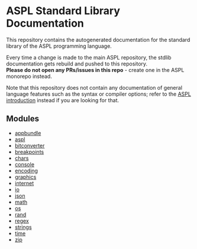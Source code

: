 # ASPL Standard Library Documentation
This repository contains the autogenerated documentation for the standard library of the ASPL programming language.

Every time a change is made to the main ASPL repository, the stdlib documentation gets rebuild and pushed to this repository.
<br>**Please do not open any PRs/issues in this repo** - create one in the ASPL monorepo instead.

Note that this repository does not contain any documentation of general language features such as the syntax or compiler options; refer to the [ASPL introduction](https://github.com/aspl-lang/aspl/blob/main/introduction.md) instead if you are looking for that.

## Modules
* [appbundle](appbundle.md)
* [aspl](aspl.md)
* [bitconverter](bitconverter.md)
* [breakpoints](breakpoints.md)
* [chars](chars.md)
* [console](console.md)
* [encoding](encoding.md)
* [graphics](graphics.md)
* [internet](internet.md)
* [io](io.md)
* [json](json.md)
* [math](math.md)
* [os](os.md)
* [rand](rand.md)
* [regex](regex.md)
* [strings](strings.md)
* [time](time.md)
* [zip](zip.md)

